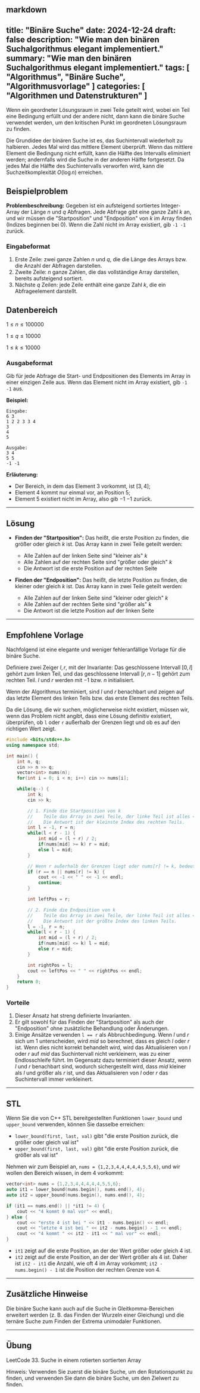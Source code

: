 markdown
---
title: "Binäre Suche"
date: 2024-12-24
draft: false
description: "Wie man den binären Suchalgorithmus elegant implementiert."
summary: "Wie man den binären Suchalgorithmus elegant implementiert."
tags: [ "Algorithmus", "Binäre Suche", "Algorithmusvorlage" ]
categories: [ "Algorithmen und Datenstrukturen" ]
---

Wenn ein geordneter Lösungsraum in zwei Teile geteilt wird, wobei ein Teil eine Bedingung erfüllt und der andere nicht, dann kann die binäre Suche verwendet werden, um den kritischen Punkt im geordneten Lösungsraum zu finden.

Die Grundidee der binären Suche ist es, das Suchintervall wiederholt zu halbieren. Jedes Mal wird das mittlere Element überprüft. Wenn das mittlere Element die Bedingung nicht erfüllt, kann die Hälfte des Intervalls eliminiert werden; andernfalls wird die Suche in der anderen Hälfte fortgesetzt. Da jedes Mal die Hälfte des Suchintervalls verworfen wird, kann die Suchzeitkomplexität $O(\log n)$ erreichen.

## Beispielproblem

**Problembeschreibung:**
Gegeben ist ein aufsteigend sortiertes Integer-Array der Länge $n$ und $q$ Abfragen. Jede Abfrage gibt eine ganze Zahl $k$ an, und wir müssen die "Startposition" und "Endposition" von $k$ im Array finden (Indizes beginnen bei 0). Wenn die Zahl nicht im Array existiert, gib `-1 -1` zurück.

### Eingabeformat

1. Erste Zeile: zwei ganze Zahlen $n$ und $q$, die die Länge des Arrays bzw. die Anzahl der Abfragen darstellen.
2. Zweite Zeile: $n$ ganze Zahlen, die das vollständige Array darstellen, bereits aufsteigend sortiert.
3. Nächste $q$ Zeilen: jede Zeile enthält eine ganze Zahl $k$, die ein Abfrageelement darstellt.

## Datenbereich

$1 \leq n \leq 100000$

$1 \leq q \leq 10000$

$1 \leq k \leq 10000$

### Ausgabeformat

Gib für jede Abfrage die Start- und Endpositionen des Elements im Array in einer einzigen Zeile aus. Wenn das Element nicht im Array existiert, gib `-1 -1` aus.

**Beispiel:**

```
Eingabe:
6 3
1 2 2 3 3 4
3
4
5

Ausgabe:
3 4
5 5
-1 -1
```

**Erläuterung:**

- Der Bereich, in dem das Element $3$ vorkommt, ist $[3, 4]$;
- Element $4$ kommt nur einmal vor, an Position $5$;
- Element $5$ existiert nicht im Array, also gib $-1$ $-1$ zurück.

---

## Lösung

- **Finden der "Startposition":**
  Das heißt, die erste Position zu finden, die größer oder gleich $k$ ist. Das Array kann in zwei Teile geteilt werden:
    - Alle Zahlen auf der linken Seite sind "kleiner als" $k$
    - Alle Zahlen auf der rechten Seite sind "größer oder gleich" $k$
    - Die Antwort ist die erste Position auf der rechten Seite

- **Finden der "Endposition":**
  Das heißt, die letzte Position zu finden, die kleiner oder gleich $k$ ist. Das Array kann in zwei Teile geteilt werden:
    - Alle Zahlen auf der linken Seite sind "kleiner oder gleich" $k$
    - Alle Zahlen auf der rechten Seite sind "größer als" $k$
    - Die Antwort ist die letzte Position auf der linken Seite

---

## Empfohlene Vorlage

Nachfolgend ist eine elegante und weniger fehleranfällige Vorlage für die binäre Suche.

Definiere zwei Zeiger $l, r$, mit der Invariante: Das geschlossene Intervall $[0, l]$ gehört zum linken Teil, und das geschlossene Intervall $[r, n - 1]$ gehört zum rechten Teil. $l$ und $r$ werden mit $-1$ bzw. $n$ initialisiert.

Wenn der Algorithmus terminiert, sind $l$ und $r$ benachbart und zeigen auf das letzte Element des linken Teils bzw. das erste Element des rechten Teils.

Da die Lösung, die wir suchen, möglicherweise nicht existiert, müssen wir, wenn das Problem nicht angibt, dass eine Lösung definitiv existiert, überprüfen, ob `l` oder `r` außerhalb der Grenzen liegt und ob es auf den richtigen Wert zeigt.

```cpp
#include <bits/stdc++.h>
using namespace std;

int main() {
    int n, q;
    cin >> n >> q;
    vector<int> nums(n);
    for(int i = 0; i < n; i++) cin >> nums[i];

    while(q--) {
        int k;
        cin >> k;

        // 1. Finde die Startposition von k
        //    Teile das Array in zwei Teile, der linke Teil ist alles < k, und der rechte Teil ist alles >= k.
        //    Die Antwort ist der kleinste Index des rechten Teils.
        int l = -1, r = n;
        while(l < r - 1) {
            int mid = (l + r) / 2;
            if(nums[mid] >= k) r = mid; 
            else l = mid;
        }

        // Wenn r außerhalb der Grenzen liegt oder nums[r] != k, bedeutet das, dass k nicht existiert
        if (r == n || nums[r] != k) {
            cout << -1 << " " << -1 << endl;
            continue;
        }

        int leftPos = r;

        // 2. Finde die Endposition von k
        //    Teile das Array in zwei Teile, der linke Teil ist alles <= k, und der rechte Teil ist alles > k.
        //    Die Antwort ist der größte Index des linken Teils.
        l = -1, r = n;
        while(l < r - 1) {
            int mid = (l + r) / 2;
            if(nums[mid] <= k) l = mid;
            else r = mid;
        }

        int rightPos = l;
        cout << leftPos << " " << rightPos << endl;
    }
    return 0;
}
```

### Vorteile

1. Dieser Ansatz hat streng definierte Invarianten.
2. Er gilt sowohl für das Finden der "Startposition" als auch der "Endposition" ohne zusätzliche Behandlung oder Änderungen.
3. Einige Ansätze verwenden `l == r` als Abbruchbedingung. Wenn $l$ und $r$ sich um $1$ unterscheiden, wird $mid$ so berechnet, dass es gleich $l$ oder $r$ ist. Wenn dies nicht korrekt behandelt wird, wird das Aktualisieren von $l$ oder $r$ auf $mid$ das Suchintervall nicht verkleinern, was zu einer Endlosschleife führt. Im Gegensatz dazu terminiert dieser Ansatz, wenn $l$ und $r$ benachbart sind, wodurch sichergestellt wird, dass $mid$ kleiner als $l$ und größer als $r$ ist, und das Aktualisieren von $l$ oder $r$ das Suchintervall immer verkleinert.

---

## STL

Wenn Sie die von C++ STL bereitgestellten Funktionen `lower_bound` und `upper_bound` verwenden, können Sie dasselbe erreichen:

- `lower_bound(first, last, val)` gibt "die erste Position zurück, die größer oder gleich val ist"
- `upper_bound(first, last, val)` gibt "die erste Position zurück, die größer als val ist"

Nehmen wir zum Beispiel an, `nums = {1,2,3,4,4,4,4,4,5,5,6}`, und wir wollen den Bereich wissen, in dem 4 vorkommt:

```cpp
vector<int> nums = {1,2,3,4,4,4,4,4,5,5,6};
auto it1 = lower_bound(nums.begin(), nums.end(), 4);
auto it2 = upper_bound(nums.begin(), nums.end(), 4);

if (it1 == nums.end() || *it1 != 4) {
    cout << "4 kommt 0 mal vor" << endl;
} else {
    cout << "erste 4 ist bei " << it1 - nums.begin() << endl;
    cout << "letzte 4 ist bei " << it2 - nums.begin() - 1 << endl;
    cout << "4 kommt " << it2 - it1 << " mal vor" << endl;
}
```

- `it1` zeigt auf die erste Position, an der der Wert größer oder gleich $4$ ist.
- `it2` zeigt auf die erste Position, an der der Wert größer als $4$ ist.
  Daher ist `it2 - it1` die Anzahl, wie oft $4$ im Array vorkommt; `it2 - nums.begin() - 1` ist die Position der rechten Grenze von $4$.

---

## Zusätzliche Hinweise

Die binäre Suche kann auch auf die Suche in Gleitkomma-Bereichen erweitert werden (z. B. das Finden der Wurzeln einer Gleichung) und die ternäre Suche zum Finden der Extrema unimodaler Funktionen.

---

## Übung

LeetCode 33. Suche in einem rotierten sortierten Array

Hinweis: Verwenden Sie zuerst die binäre Suche, um den Rotationspunkt zu finden, und verwenden Sie dann die binäre Suche, um den Zielwert zu finden.